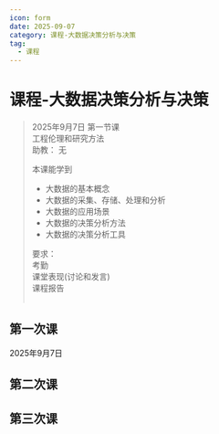 ```yaml
---
icon: form
date: 2025-09-07
category: 课程-大数据决策分析与决策
tag:
  - 课程
---
```

# 课程-大数据决策分析与决策
> 2025年9月7日 第一节课  
>  工程伦理和研究方法  
>  助教： 无
>   
> 本课能学到
> - 大数据的基本概念
> - 大数据的采集、存储、处理和分析
> - 大数据的应用场景
> - 大数据的决策分析方法
> - 大数据的决策分析工具
>  
> 要求：   <br>
> 考勤   <br>
> 课堂表现(讨论和发言)   <br>
> 课程报告    <br>
>  <br>

## 第一次课
2025年9月7日   


## 第二次课 

## 第三次课
